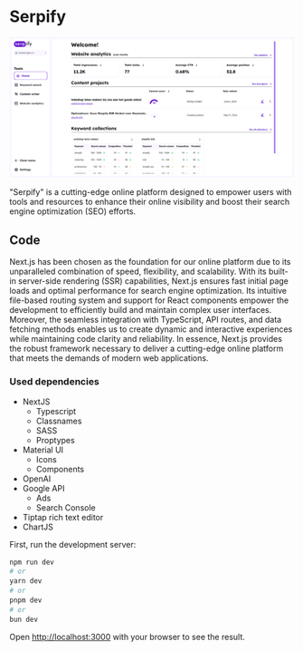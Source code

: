 # Serpify

![Serpify platform](/public/serpify.png)

"Serpify" is a cutting-edge online platform designed to empower users with tools and resources to enhance their online visibility and boost their search engine optimization (SEO) efforts.

## Code

Next.js has been chosen as the foundation for our online platform due to its unparalleled combination of speed, flexibility, and scalability. With its built-in server-side rendering (SSR) capabilities, Next.js ensures fast initial page loads and optimal performance for search engine optimization. Its intuitive file-based routing system and support for React components empower the development to efficiently build and maintain complex user interfaces. Moreover, the seamless integration with TypeScript, API routes, and data fetching methods enables us to create dynamic and interactive experiences while maintaining code clarity and reliability. In essence, Next.js provides the robust framework necessary to deliver a cutting-edge online platform that meets the demands of modern web applications.

### Used dependencies

- NextJS
    - Typescript
    - Classnames
    - SASS
    - Proptypes
- Material UI
    - Icons
    - Components 
- OpenAI
- Google API
    - Ads
    - Search Console
- Tiptap rich text editor
- ChartJS

First, run the development server:

```bash
npm run dev
# or
yarn dev
# or
pnpm dev
# or
bun dev
```

Open [http://localhost:3000](http://localhost:3000) with your browser to see the result.

## 

